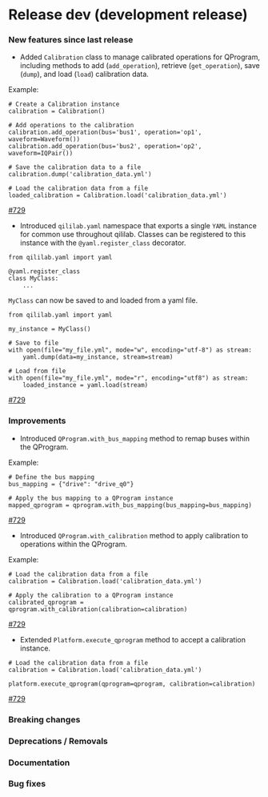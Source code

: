 # Release dev (development release)

### New features since last release

- Added `Calibration` class to manage calibrated operations for QProgram, including methods to add (`add_operation`), retrieve (`get_operation`), save (`dump`), and load (`load`) calibration data.

Example:

```
# Create a Calibration instance
calibration = Calibration()

# Add operations to the calibration
calibration.add_operation(bus='bus1', operation='op1', waveform=Waveform())
calibration.add_operation(bus='bus2', operation='op2', waveform=IQPair())

# Save the calibration data to a file
calibration.dump('calibration_data.yml')

# Load the calibration data from a file
loaded_calibration = Calibration.load('calibration_data.yml')
```

[#729](https://github.com/qilimanjaro-tech/qililab/pull/729)

- Introduced `qililab.yaml` namespace that exports a single `YAML` instance for common use throughout qililab. Classes can be registered to this instance with the `@yaml.register_class` decorator.

```
from qililab.yaml import yaml

@yaml.register_class
class MyClass:
    ...
```

`MyClass` can now be saved to and loaded from a yaml file.

```
from qililab.yaml import yaml

my_instance = MyClass()

# Save to file
with open(file="my_file.yml", mode="w", encoding="utf-8") as stream:
    yaml.dump(data=my_instance, stream=stream)

# Load from file
with open(file="my_file.yml", mode="r", encoding="utf8") as stream:
    loaded_instance = yaml.load(stream)
```

[#729](https://github.com/qilimanjaro-tech/qililab/pull/729)

### Improvements

- Introduced `QProgram.with_bus_mapping` method to remap buses within the QProgram.

Example:

```
# Define the bus mapping
bus_mapping = {"drive": "drive_q0"}

# Apply the bus mapping to a QProgram instance
mapped_qprogram = qprogram.with_bus_mapping(bus_mapping=bus_mapping)
```

[#729](https://github.com/qilimanjaro-tech/qililab/pull/729)

- Introduced `QProgram.with_calibration` method to apply calibration to operations within the QProgram.

Example:

```
# Load the calibration data from a file
calibration = Calibration.load('calibration_data.yml')

# Apply the calibration to a QProgram instance
calibrated_qprogram = qprogram.with_calibration(calibration=calibration)
```

[#729](https://github.com/qilimanjaro-tech/qililab/pull/729)

- Extended `Platform.execute_qprogram` method to accept a calibration instance.

```
# Load the calibration data from a file
calibration = Calibration.load('calibration_data.yml')

platform.execute_qprogram(qprogram=qprogram, calibration=calibration)
```

[#729](https://github.com/qilimanjaro-tech/qililab/pull/729)

### Breaking changes

### Deprecations / Removals

### Documentation

### Bug fixes
